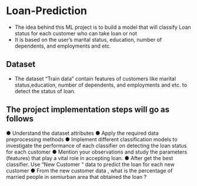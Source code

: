 # Loan-Prediction

- The idea behind this ML project is to build a model that will classify Loan status for each customer who can take loan or not
- It is based on the user’s marital status, education, number of dependents, and employments and etc.

## Dataset
- The dataset “Train data” contain features of customers like marital status,education, number of dependents, and employments and etc. to detect the status of loan.

## The project implementation steps will go as follows
● Understand the dataset attributes
● Apply the required data preprocessing methods
● Implement different classification models to investigate the performance of each classifier on detecting the loan status for each customer
● Mention your observations and study the parameters (features) that play a vital role in accepting loan.
● After get the best classifier. Use “New Customer “ data to predict the loan for each new customer
● From the new customer data , what is the percentage of married people in semiurban area that obtained the loan ?
